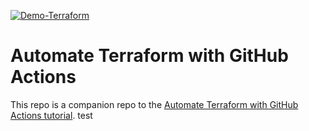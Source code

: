 [![Demo-Terraform](https://github.com/AmChella/demo-terraform/actions/workflows/terraform.yml/badge.svg)](https://github.com/AmChella/demo-terraform/actions/workflows/terraform.yml)

# Automate Terraform with GitHub Actions

This repo is a companion repo to the [Automate Terraform with GitHub Actions tutorial](https://developer.hashicorp.com/terraform/tutorials/automation/github-actions).
test
